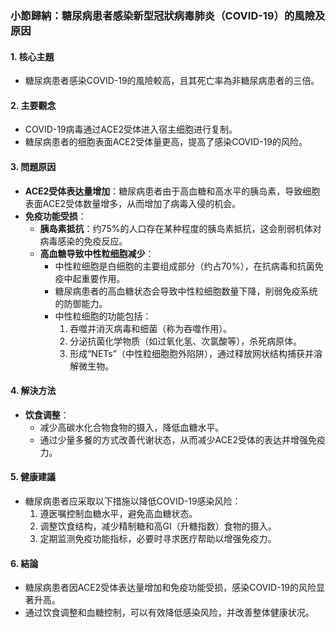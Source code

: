 ### 小節歸納：糖尿病患者感染新型冠狀病毒肺炎（COVID-19）的風險及原因

#### 1. 核心主題  
- 糖尿病患者感染COVID-19的風險較高，且其死亡率為非糖尿病患者的三倍。  

#### 2. 主要觀念  
- COVID-19病毒通过ACE2受体进入宿主细胞进行复制。  
- 糖尿病患者的细胞表面ACE2受体量更高，提高了感染COVID-19的风险。  

#### 3. 問題原因  
- **ACE2受体表达量增加**：糖尿病患者由于高血糖和高水平的胰岛素，导致细胞表面ACE2受体数量增多，从而增加了病毒入侵的机会。  
- **免疫功能受损**：  
  - **胰岛素抵抗**：约75%的人口存在某种程度的胰岛素抵抗，这会削弱机体对病毒感染的免疫反应。  
  - **高血糖导致中性粒细胞减少**：  
    - 中性粒细胞是白细胞的主要组成部分（约占70%），在抗病毒和抗菌免疫中起重要作用。  
    - 糖尿病患者的高血糖状态会导致中性粒细胞数量下降，削弱免疫系统的防御能力。  
    - 中性粒细胞的功能包括：  
      1. 吞噬并消灭病毒和细菌（称为吞噬作用）。  
      2. 分泌抗菌化学物质（如过氧化氢、次氯酸等），杀死病原体。  
      3. 形成“NETs”（中性粒细胞胞外陷阱），通过释放网状结构捕获并溶解微生物。  

#### 4. 解決方法  
- **饮食调整**：  
  - 减少高碳水化合物食物的摄入，降低血糖水平。  
  - 通过少量多餐的方式改善代谢状态，从而减少ACE2受体的表达并增强免疫力。  

#### 5. 健康建議  
- 糖尿病患者应采取以下措施以降低COVID-19感染风险：  
  1. 遵医嘱控制血糖水平，避免高血糖状态。  
  2. 调整饮食结构，减少精制糖和高GI（升糖指数）食物的摄入。  
  3. 定期监测免疫功能指标，必要时寻求医疗帮助以增强免疫力。  

#### 6. 結論  
- 糖尿病患者因ACE2受体表达量增加和免疫功能受损，感染COVID-19的风险显著升高。  
- 通过饮食调整和血糖控制，可以有效降低感染风险，并改善整体健康状况。